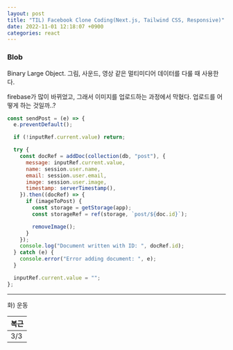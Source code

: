 ```yaml
---
layout: post
title: "TIL) Facebook Clone Coding(Next.js, Tailwind CSS, Responsive)"
date: 2022-11-01 12:18:07 +0900
categories: react
---
```


### Blob

Binary Large Object. 그림, 사운드, 영상 같은 멀티미디어 데이터를 다룰 때 사용한다.

firebase가 많이 바뀌었고, 그래서 이미지를 업로드하는 과정에서 막혔다. 업로드를 어떻게 하는 것일까..?

```js
const sendPost = (e) => {
  e.preventDefault();

  if (!inputRef.current.value) return;

  try {
    const docRef = addDoc(collection(db, "post"), {
      message: inputRef.current.value,
      name: session.user.name,
      email: session.user.email,
      image: session.user.image,
      timestamp: serverTimestamp(),
    }).then((docRef) => {
      if (imageToPost) {
        const storage = getStorage(app);
        const storageRef = ref(storage, `post/${doc.id}`);

        removeImage();
      }
    });
    console.log("Document written with ID: ", docRef.id);
  } catch (e) {
    console.error("Error adding document: ", e);
  }

  inputRef.current.value = "";
};
```

<hr />
화) 운동

| 복근 |
| ---- |
| 3/3  |
